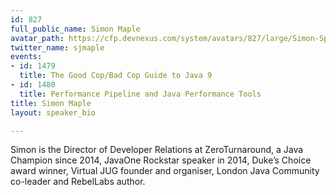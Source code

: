 ```yaml
---
id: 827
full_public_name: Simon Maple
avatar_path: https://cfp.devnexus.com/system/avatars/827/large/Simon-Speaker.jpg?1506706949
twitter_name: sjmaple
events:
- id: 1479
  title: The Good Cop/Bad Cop Guide to Java 9
- id: 1480
  title: Performance Pipeline and Java Performance Tools
title: Simon Maple
layout: speaker_bio

---
```

Simon is the Director of Developer Relations at ZeroTurnaround, a Java Champion since 2014, JavaOne Rockstar speaker in 2014, Duke’s Choice award winner, Virtual JUG founder and organiser, London Java Community co-leader and RebelLabs author.
